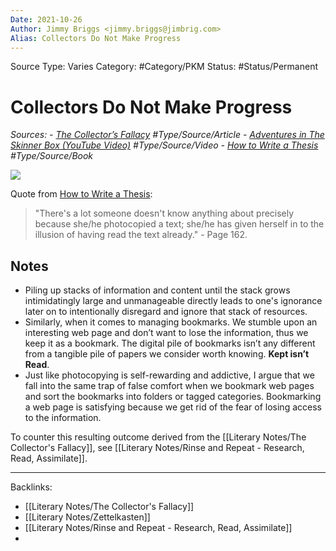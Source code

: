 ```yaml
---
Date: 2021-10-26
Author: Jimmy Briggs <jimmy.briggs@jimbrig.com>
Alias: Collectors Do Not Make Progress
---
```


Source Type: Varies
Category: #Category/PKM
Status: #Status/Permanent

# Collectors Do Not Make Progress

*Sources: 
	- [The Collector’s Fallacy](https://zettelkasten.de/posts/collectors-fallacy/) #Type/Source/Article 
	- [Adventures in The Skinner Box (YouTube Video)](https://youtu.be/CtoH5tlr-bI) #Type/Source/Video
	- [How to Write a Thesis](https://www.amazon.com/How-Write-Thesis-MIT-Press/dp/0262527138/ref=as_li_ss_tl?ie=UTF8&linkCode=ll1&tag=ctzettelkasten-20&linkId=74f6517a8c4df9f357cf9781972b7fb1&language=en_US) #Type/Source/Book*

![](https://zettelkasten.de/img/blog/201401202212_messy-desk.jpg)

Quote from [How to Write a Thesis](https://www.amazon.com/How-Write-Thesis-MIT-Press/dp/0262527138/ref=as_li_ss_tl?ie=UTF8&linkCode=ll1&tag=ctzettelkasten-20&linkId=74f6517a8c4df9f357cf9781972b7fb1&language=en_US):

> "There's a lot someone doesn't know anything about precisely because she/he photocopied a text; she/he has given herself in to the illusion of having read the text already." - Page 162.

## Notes

- Piling up stacks of information and content until the stack grows intimidatingly large and unmanageable directly leads to one's ignorance later on to intentionally disregard and ignore that stack of resources.
- Similarly, when it comes to managing bookmarks. We stumble upon an interesting web page and don’t want to lose the information, thus we keep it as a bookmark. The digital pile of bookmarks isn’t any different from a tangible pile of papers we consider worth knowing. **Kept isn’t Read**.
- Just like photocopying is self-rewarding and addictive, I argue that we fall into the same trap of false comfort when we bookmark web pages and sort the bookmarks into folders or tagged categories. Bookmarking a web page is satisfying because we get rid of the fear of losing access to the information.

To counter this resulting outcome derived from the [[Literary Notes/The Collector's Fallacy]], see [[Literary Notes/Rinse and Repeat - Research, Read, Assimilate]].

***

Backlinks:
- [[Literary Notes/The Collector's Fallacy]]
- [[Literary Notes/Zettelkasten]]
- [[Literary Notes/Rinse and Repeat - Research, Read, Assimilate]]
-	